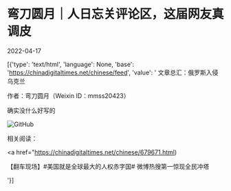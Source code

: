 # 弯刀圆月｜人日忘关评论区，这届网友真调皮

2022-04-17

[{'type': 'text/html', 'language': None, 'base': 'https://chinadigitaltimes.net/chinese/feed', 'value': ' 文章总汇：俄罗斯入侵乌克兰

作者：弯刀圆月（Weixin ID：mmss20423）

确实没什么好写的

![GitHub](https://chinadigitaltimes.net/chinese/files/2022/04/post-679676-625b6f5915f57.)

相关阅读：



<a href="https://chinadigitaltimes.net/chinese/679671.html)

【翻车现场】#美国就是全球最大的人权赤字国# 微博热搜第一惊现全民冲塔

'}]